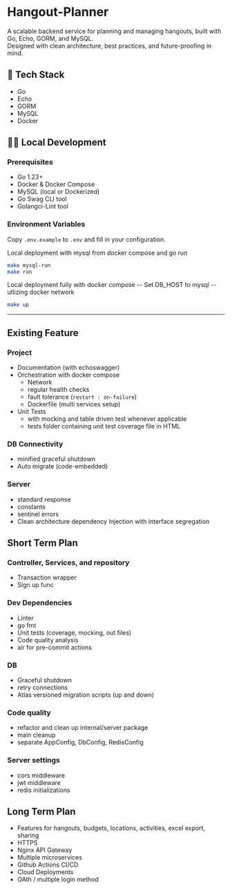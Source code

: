 # Hangout-Planner

A scalable backend service for planning and managing hangouts, built with Go, Echo, GORM, and MySQL.  
Designed with clean architecture, best practices, and future-proofing in mind.

## 🚀 Tech Stack

- Go
- Echo
- GORM
- MySQL
- Docker

## 🏃‍♂️ Local Development

### Prerequisites

- Go 1.23+
- Docker & Docker Compose
- MySQL (local or Dockerized)
- Go Swag CLI tool
- Golangci-Lint tool

### Environment Variables

Copy `.env.example` to `.env` and fill in your configuration.

Local deployment with mysql from docker compose and go run

```sh
make mysql-run
make run
```

Local deployment fully with docker compose
-- Set DB_HOST to mysql -- utlizing docker network

```sh
make up
```

---

## Existing Feature

### Project

- Documentation (with echoswagger)
- Orchestration with docker compose
  - Network
  - regular health checks
  - fault tolerance (`restart : on-failure`)
  - Dockerfile (multi services setup)
- Unit Tests
  - with mocking and table driven test whenever applicable
  - tests folder containing unit test coverage file in HTML

### DB Connectivity

- minified graceful shutdown
- Auto migrate (code-embedded)

### Server

- standard response
- constants
- sentinel errors
- Clean architecture dependency Injection with interface segregation

## Short Term Plan

### Controller, Services, and repository

- Transaction wrapper
- Sign up func

### Dev Dependencies

- Linter
- go fmt
- Unit tests (coverage, mocking, out files)
- Code quality analysis
- air for pre-commit actions

### DB

- Graceful shutdown
- retry connections
- Atlas versioned migration scripts (up and down)

### Code quality

- refactor and clean up internal/server package
- main cleanup
- separate AppConfig, DbConfig, RedisConfig

### Server settings

- cors middleware
- jwt middleware
- redis initializations

## Long Term Plan

- Features for hangouts, budgets, locations, activities, excel export, sharing
- HTTPS
- Nginx API Gateway
- Multiple microservices
- Github Actions CI/CD
- Cloud Deployments
- OAth / multiple login method
